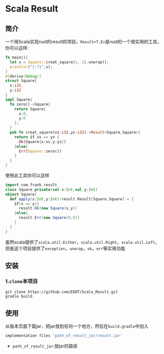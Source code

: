 # Scala Result

## 简介

一个用Scala实现rust的result的项目，`Result<T,E>`是rust的一个很实用的工具，你可以这样:

```Rust
fn main(){
  let x = Square::creat_square(1, 1).unwrap();
  println!("{:?}",x);
}
#[derive(Debug)]
struct Square{
  x:i32,
  y:i32
}
impl Square{
  fn zero()->Square{
    return Square{
      x:0,
      y:0
    };
  }
  pub fn creat_square(xs:i32,ys:i32)->Result<Square,Square>{
    return if xs == ys {
      Ok(Square{x:xs,y:ys})
    }else{
      Err(Square::zero())
    }
  }
}
```

使用此工具你可以这样

```scala
import com.frank.result
class Square private(val x:Int,val y:Int)
object Square{
  def apply(x:Int,y:Int):result.Result[Square,Square] = {
    if(x == y){
      result.Ok(new Square(x,y))
    }else{
      result.Err(new Square(0,0))
    }
  }
}
```

虽然scala提供了`scala.util.Either`，`scala.util.Right`，`scala.util.Left`，但是这个项目提供了`exception`，`unwrap`，`ok`，`err`等实用功能

## 安装

### 1.`clone`本项目

```shell script
git clone https://github.com/EEDT/Scala_Result.git
gradle build
```

## 使用

从版本页面下载jar，把jar放到任何一个地方，然后在`build.gradle`中加入

```groovy
implementation files 'path_of_result_jar/result.jar'
```

- `path_of_result_jar`:放jar的路径
